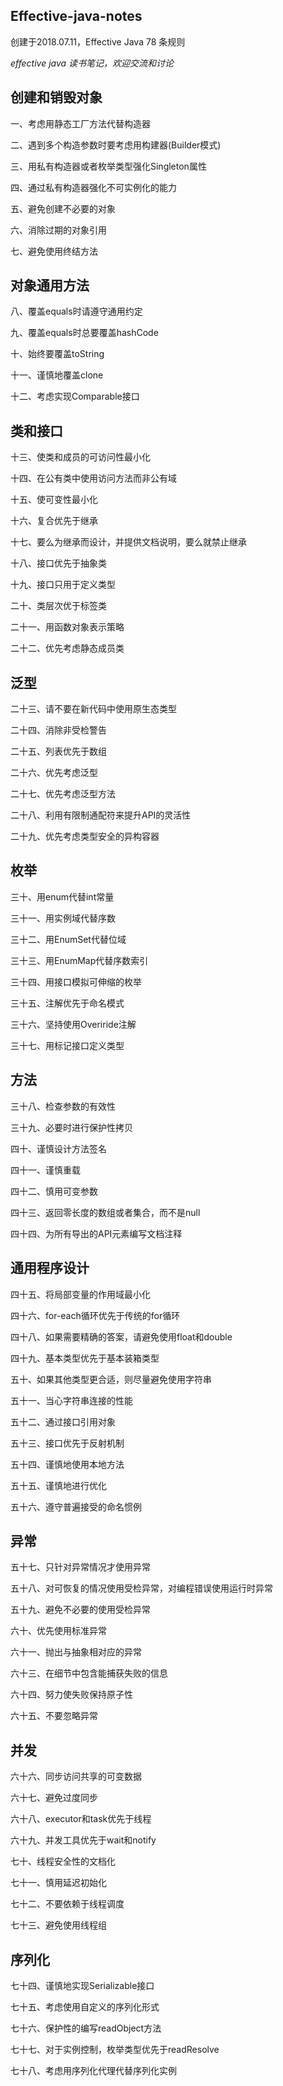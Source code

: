  Effective-java-notes
 - 
  创建于2018.07.11，Effective Java 78 条规则  
  
 *effective java 读书笔记，欢迎交流和讨论*
## 创建和销毁对象
一、考虑用静态工厂方法代替构造器   

二、遇到多个构造参数时要考虑用构建器(Builder模式)   

三、用私有构造器或者枚举类型强化Singleton属性   

四、通过私有构造器强化不可实例化的能力   

五、避免创建不必要的对象   

六、消除过期的对象引用   

七、避免使用终结方法

## 对象通用方法
八、覆盖equals时请遵守通用约定   

九、覆盖equals时总要覆盖hashCode   

十、始终要覆盖toString   

十一、谨慎地覆盖clone   

十二、考虑实现Comparable接口 

## 类和接口
十三、使类和成员的可访问性最小化   

十四、在公有类中使用访问方法而非公有域   

十五、使可变性最小化   

十六、复合优先于继承  

十七、要么为继承而设计，并提供文档说明，要么就禁止继承   

十八、接口优先于抽象类   

十九、接口只用于定义类型    

二十、类层次优于标签类   

二十一、用函数对象表示策略   

二十二、优先考虑静态成员类

## 泛型
二十三、请不要在新代码中使用原生态类型   

二十四、消除非受检警告   

二十五、列表优先于数组   

二十六、优先考虑泛型   

二十七、优先考虑泛型方法 

二十八、利用有限制通配符来提升API的灵活性 

二十九、优先考虑类型安全的异构容器

## 枚举
三十、用enum代替int常量 

三十一、用实例域代替序数 

三十二、用EnumSet代替位域 

三十三、用EnumMap代替序数索引 

三十四、用接口模拟可伸缩的枚举 

三十五、注解优先于命名模式 

三十六、坚持使用Overiride注解 

三十七、用标记接口定义类型

## 方法
三十八、检查参数的有效性 

三十九、必要时进行保护性拷贝 

四十、谨慎设计方法签名 

四十一、谨慎重载 

四十二、慎用可变参数 

四十三、返回零长度的数组或者集合，而不是null 

四十四、为所有导出的API元素编写文档注释

## 通用程序设计
四十五、将局部变量的作用域最小化 

四十六、for-each循环优先于传统的for循环 

四十八、如果需要精确的答案，请避免使用float和double 

四十九、基本类型优先于基本装箱类型 

五十、如果其他类型更合适，则尽量避免使用字符串 

五十一、当心字符串连接的性能 

五十二、通过接口引用对象 

五十三、接口优先于反射机制 

五十四、谨慎地使用本地方法 

五十五、谨慎地进行优化 

五十六、遵守普遍接受的命名惯例

## 异常
五十七、只针对异常情况才使用异常 

五十八、对可恢复的情况使用受检异常，对编程错误使用运行时异常 

五十九、避免不必要的使用受检异常 

六十、优先使用标准异常 

六十一、抛出与抽象相对应的异常 

六十三、在细节中包含能捕获失败的信息 

六十四、努力使失败保持原子性 

六十五、不要忽略异常

## 并发
六十六、同步访问共享的可变数据 

六十七、避免过度同步 

六十八、executor和task优先于线程 

六十九、并发工具优先于wait和notify 

七十、线程安全性的文档化 

七十一、慎用延迟初始化 

七十二、不要依赖于线程调度 

七十三、避免使用线程组

## 序列化
七十四、谨慎地实现Serializable接口 

七十五、考虑使用自定义的序列化形式 

七十六、保护性的编写readObject方法 

七十七、对于实例控制，枚举类型优先于readResolve 

七十八、考虑用序列化代理代替序列化实例
